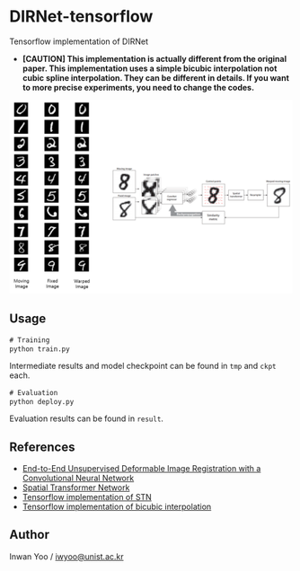 # DIRNet-tensorflow
Tensorflow implementation of DIRNet
- <b>[CAUTION] This implementation is actually different from the original paper. This implementation uses a simple bicubic interpolation not cubic spline interpolation. They can be different in details. If you want to more precise experiments, you need to change the codes. </b>

![alt tag](misc/DIRNet.png)

## Usage
```
# Training
python train.py
```
Intermediate results and model checkpoint can be found in ```tmp``` and ```ckpt``` each.

```
# Evaluation
python deploy.py 
```
Evaluation results can be found in ```result```.

## References
- [End-to-End Unsupervised Deformable Image Registration with a Convolutional Neural Network](https://arxiv.org/abs/1704.06065)
- [Spatial Transformer Network](https://arxiv.org/abs/1704.06065)
- [Tensorflow implementation of STN](https://github.com/daviddao/spatial-transformer-tensorflow/blob/master/spatial_transformer.py)
- [Tensorflow implementation of bicubic interpolation](https://github.com/iwyoo/bicubic_interp-tensorflow)

## Author
Inwan Yoo / iwyoo@unist.ac.kr
